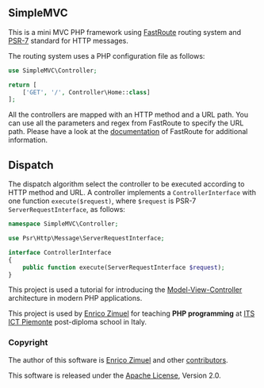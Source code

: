 ## SimpleMVC

This is a mini MVC PHP framework using [FastRoute](https://github.com/nikic/FastRoute) routing system and [PSR-7](https://www.php-fig.org/psr/psr-7/) standard for HTTP messages.

The routing system uses a PHP configuration file as follows:

```php
use SimpleMVC\Controller;

return [
    ['GET', '/', Controller\Home::class]
];
```

All the controllers are mapped with an HTTP method and a URL path. You can use all the parameters and regex from FastRoute to specify the URL path. Please have a look at the [documentation](https://github.com/nikic/FastRoute/blob/master/README.md) of FastRoute for additional information.

## Dispatch

The dispatch algorithm select the controller to be executed according to HTTP method and URL.
A controller implements a `ControllerInterface` with one function `execute($request)`, where `$request` is PSR-7 `ServerRequestInterface`, as follows:

```php
namespace SimpleMVC\Controller;

use Psr\Http\Message\ServerRequestInterface;

interface ControllerInterface
{
    public function execute(ServerRequestInterface $request);
}
```

This project is used a tutorial for introducing the [Model-View-Controller](https://en.wikipedia.org/wiki/Model%E2%80%93view%E2%80%93controller) architecture in modern PHP applications.

This project is used by [Enrico Zimuel](https://www.zimuel.it/) for teaching **PHP programming** at [ITS ICT Piemonte](http://www.its-ictpiemonte.it/) post-diploma school in Italy.

### Copyright

The author of this software is [Enrico Zimuel](https://github.com/ezimuel/) and other [contributors](https://github.com/ezimuel/SimpleMVC/graphs/contributors).

This software is released under the [Apache License](/LICENSE), Version 2.0.

